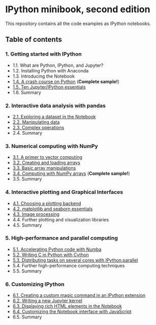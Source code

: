 # IPython minibook, second edition

This repository contains all the code examples as IPython notebooks.

## Table of contents

### 1. Getting started with IPython

* 1.1. What are Python, IPython, and Jupyter?
* 1.2. Installing Python with Anaconda
* 1.3. Introducing the Notebook
* [1.4. A crash course on Python](http://nbviewer.ipython.org/github/ipython-books/minibook-2nd-code/blob/master/chapter1/14-python.ipynb) (**Complete sample!**)
* [1.5. Ten Jupyter/IPython essentials](http://nbviewer.ipython.org/github/ipython-books/minibook-2nd-code/blob/master/chapter1/15-ten.ipynb)
* 1.6. Summary

### 2. Interactive data analysis with pandas

* [2.1. Exploring a dataset in the Notebook](http://nbviewer.ipython.org/github/ipython-books/minibook-2nd-code/blob/master/chapter2/21-exploring.ipynb)
* [2.2. Manipulating data](http://nbviewer.ipython.org/github/ipython-books/minibook-2nd-code/blob/master/chapter2/22-manipulating.ipynb)
* [2.3. Complex operations](http://nbviewer.ipython.org/github/ipython-books/minibook-2nd-code/blob/master/chapter2/23-groupby.ipynb)
* 2.4. Summary

### 3. Numerical computing with NumPy

* [3.1. A primer to vector computing](http://nbviewer.ipython.org/github/ipython-books/minibook-2nd-code/blob/master/chapter3/31-primer.ipynb)
* [3.2. Creating and loading arrays](http://nbviewer.ipython.org/github/ipython-books/minibook-2nd-code/blob/master/chapter3/32-creating.ipynb)
* [3.3. Basic array manipulations](http://nbviewer.ipython.org/github/ipython-books/minibook-2nd-code/blob/master/chapter3/33-basic.ipynb)
* [3.4. Computing with NumPy arrays](http://nbviewer.ipython.org/github/ipython-books/minibook-2nd-code/blob/master/chapter3/34-computing.ipynb) (**Complete sample!**)
* 3.5. Summary

### 4. Interactive plotting and Graphical Interfaces

* [4.1. Choosing a plotting backend](http://nbviewer.ipython.org/github/ipython-books/minibook-2nd-code/blob/master/chapter4/41-notebook.ipynb)
* [4.2. matplotlib and seaborn essentials](http://nbviewer.ipython.org/github/ipython-books/minibook-2nd-code/blob/master/chapter4/42-mpl.ipynb)
* [4.3. Image processing](http://nbviewer.ipython.org/github/ipython-books/minibook-2nd-code/blob/master/chapter4/43-image.ipynb)
* 4.4. Further plotting and visualization libraries
* 4.5. Summary

### 5. High-performance and parallel computing

* [5.1. Accelerating Python code with Numba](http://nbviewer.ipython.org/github/ipython-books/minibook-2nd-code/blob/master/chapter5/51-numba.ipynb)
* [5.2. Writing C in Python with Cython](http://nbviewer.ipython.org/github/ipython-books/minibook-2nd-code/blob/master/chapter5/52-cython.ipynb)
* [5.3. Distributing tasks on several cores with IPython.parallel](http://nbviewer.ipython.org/github/ipython-books/minibook-2nd-code/blob/master/chapter5/53-parallel.ipynb)
* 5.4. Further high-performance computing techniques
* 5.5. Summary

### 6. Customizing IPython

* [6.1. Creating a custom magic command in an IPython extension](http://nbviewer.ipython.org/github/ipython-books/minibook-2nd-code/blob/master/chapter6/61-magic.ipynb)
* [6.2. Writing a new Jupyter kernel](http://nbviewer.ipython.org/github/ipython-books/minibook-2nd-code/blob/master/chapter6/62-kernel.ipynb)
* [6.3. Displaying rich HTML elements in the Notebook](http://nbviewer.ipython.org/github/ipython-books/minibook-2nd-code/blob/master/chapter6/63-rich.ipynb)
* [6.4. Customizing the Notebook interface with JavaScript](http://nbviewer.ipython.org/github/ipython-books/minibook-2nd-code/blob/master/chapter6/64-nbapp.ipynb)
* 6.5. Summary

